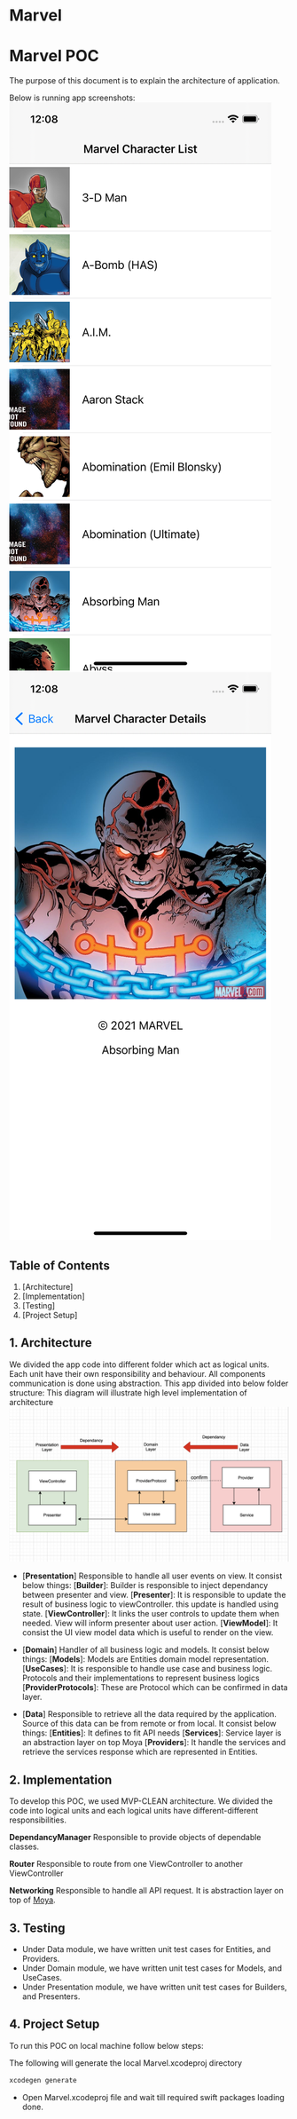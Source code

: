 # Marvel
# Marvel POC
The purpose of this document is to explain the architecture of application.

Below is running app screenshots:
![Screenshot1](./Marvel/screenshots/CharacterList.png)
![Screenshot2](./Marvel/screenshots/CharacterDetails.png)

## Table of Contents
1. [Architecture]
2. [Implementation]
3. [Testing]
4. [Project Setup]


## 1. Architecture
We divided the app code into different folder which act as logical units. Each unit have their own responsibility and behaviour. All components communication is done using abstraction. 
This app divided into below folder structure:
This diagram will illustrate high level implementation of architecture
![Screenshot3](./Diagram/Archiecture.png)

* [**Presentation**]
Responsible to handle all user events on view.
It consist below things:
[**Builder**]: Builder is responsible to inject dependancy between presenter and view. 
[**Presenter**]: It is responsible to update the result of business logic to viewController. this update is handled using state.
[**ViewController**]: It links the user controls to update them when needed. View will inform presenter about user action.
[**ViewModel**]: It consist the UI view model data which is useful to render on the view.

* [**Domain**]
Handler of all business logic and models.
It consist below things:
[**Models**]: Models are Entities domain model representation.
[**UseCases**]: It is responsible to handle use case and business logic. Protocols and their implementations to represent business logics
[**ProviderProtocols**]: These are Protocol which can be confirmed in data layer.

* [**Data**]
Responsible to retrieve all the data required by the application. Source of this data can be from remote or from local.
It consist below things:
[**Entities**]: It defines to fit API needs
[**Services**]: Service layer is an abstraction layer on top Moya
[**Providers**]: It handle the services and retrieve the services response which are represented in Entities.

## 2. Implementation
To develop this POC, we used MVP-CLEAN architecture.
We divided the code into logical units and each logical units have different-different responsibilities. 

**DependancyManager**
Responsible to provide objects of dependable classes.

**Router**
Responsible to route from one ViewController to another ViewController 

**Networking**
Responsible to handle all API request. It is abstraction layer on top of [Moya](https://github.com/Moya/Moya).  

## 3. Testing
* Under Data module, we have written unit test cases for Entities, and Providers.
* Under Domain module, we have written unit test cases for Models, and UseCases.
* Under Presentation module, we have written unit test cases for Builders, and Presenters.


## 4. Project Setup
To run this POC on local machine follow below steps:

The following will generate the local Marvel.xcodeproj directory

```bash
xcodegen generate
```
* Open Marvel.xcodeproj file and wait till required swift packages loading done.
